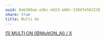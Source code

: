 ```yaml
---
uuid: 8ab360ae-e3bc-4d23-a60c-23847e562228
share: true
title: Multi On
---
```

[(1) MULTI·ON (@MultiON\_AI) / X](https://twitter.com/MultiON_AI)